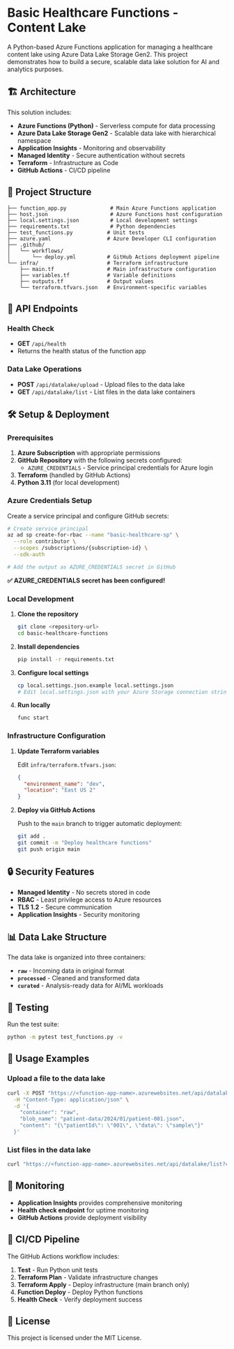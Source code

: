 # Basic Healthcare Functions - Content Lake

A Python-based Azure Functions application for managing a healthcare content lake using Azure Data Lake Storage Gen2. This project demonstrates how to build a secure, scalable data lake solution for AI and analytics purposes.

## 🏗️ Architecture

This solution includes:

- **Azure Functions (Python)** - Serverless compute for data processing
- **Azure Data Lake Storage Gen2** - Scalable data lake with hierarchical namespace
- **Application Insights** - Monitoring and observability
- **Managed Identity** - Secure authentication without secrets
- **Terraform** - Infrastructure as Code
- **GitHub Actions** - CI/CD pipeline

## 📁 Project Structure

```
├── function_app.py              # Main Azure Functions application
├── host.json                    # Azure Functions host configuration
├── local.settings.json          # Local development settings
├── requirements.txt             # Python dependencies
├── test_functions.py           # Unit tests
├── azure.yaml                  # Azure Developer CLI configuration
├── .github/
│   └── workflows/
│       └── deploy.yml          # GitHub Actions deployment pipeline
└── infra/                      # Terraform infrastructure
    ├── main.tf                 # Main infrastructure configuration
    ├── variables.tf            # Variable definitions
    ├── outputs.tf              # Output values
    └── terraform.tfvars.json   # Environment-specific variables
```

## 🚀 API Endpoints

### Health Check
- **GET** `/api/health`
- Returns the health status of the function app

### Data Lake Operations
- **POST** `/api/datalake/upload` - Upload files to the data lake
- **GET** `/api/datalake/list` - List files in the data lake containers

## 🛠️ Setup & Deployment

### Prerequisites

1. **Azure Subscription** with appropriate permissions
2. **GitHub Repository** with the following secrets configured:
   - `AZURE_CREDENTIALS` - Service principal credentials for Azure login
3. **Terraform** (handled by GitHub Actions)
4. **Python 3.11** (for local development)

### Azure Credentials Setup

Create a service principal and configure GitHub secrets:

```bash
# Create service principal
az ad sp create-for-rbac --name "basic-healthcare-sp" \
  --role contributor \
  --scopes /subscriptions/{subscription-id} \
  --sdk-auth

# Add the output as AZURE_CREDENTIALS secret in GitHub
```

**✅ AZURE_CREDENTIALS secret has been configured!**

### Local Development

1. **Clone the repository**
   ```bash
   git clone <repository-url>
   cd basic-healthcare-functions
   ```

2. **Install dependencies**
   ```bash
   pip install -r requirements.txt
   ```

3. **Configure local settings**
   ```bash
   cp local.settings.json.example local.settings.json
   # Edit local.settings.json with your Azure Storage connection string
   ```

4. **Run locally**
   ```bash
   func start
   ```

### Infrastructure Configuration

1. **Update Terraform variables**
   
   Edit `infra/terraform.tfvars.json`:
   ```json
   {
     "environment_name": "dev",
     "location": "East US 2"
   }
   ```

2. **Deploy via GitHub Actions**
   
   Push to the `main` branch to trigger automatic deployment:
   ```bash
   git add .
   git commit -m "Deploy healthcare functions"
   git push origin main
   ```

## 🔒 Security Features

- **Managed Identity** - No secrets stored in code
- **RBAC** - Least privilege access to Azure resources
- **TLS 1.2** - Secure communication
- **Application Insights** - Security monitoring

## 📊 Data Lake Structure

The data lake is organized into three containers:

- **`raw`** - Incoming data in original format
- **`processed`** - Cleaned and transformed data
- **`curated`** - Analysis-ready data for AI/ML workloads

## 🧪 Testing

Run the test suite:

```bash
python -m pytest test_functions.py -v
```

## 📖 Usage Examples

### Upload a file to the data lake

```bash
curl -X POST "https://<function-app-name>.azurewebsites.net/api/datalake/upload?code=<function-key>" \
  -H "Content-Type: application/json" \
  -d '{
    "container": "raw",
    "blob_name": "patient-data/2024/01/patient-001.json",
    "content": "{\"patientId\": \"001\", \"data\": \"sample\"}"
  }'
```

### List files in the data lake

```bash
curl "https://<function-app-name>.azurewebsites.net/api/datalake/list?container=raw&code=<function-key>"
```

## 🚨 Monitoring

- **Application Insights** provides comprehensive monitoring
- **Health check endpoint** for uptime monitoring
- **GitHub Actions** provide deployment visibility

## 🔄 CI/CD Pipeline

The GitHub Actions workflow includes:

1. **Test** - Run Python unit tests
2. **Terraform Plan** - Validate infrastructure changes
3. **Terraform Apply** - Deploy infrastructure (main branch only)
4. **Function Deploy** - Deploy Python functions
5. **Health Check** - Verify deployment success

## 📄 License

This project is licensed under the MIT License.